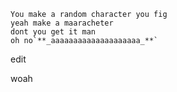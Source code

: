     You make a random character you fig
    yeah make a maaracheter
    dont you get it man
    oh no`**_aaaaaaaaaaaaaaaaaaaa_**`

edit 

woah